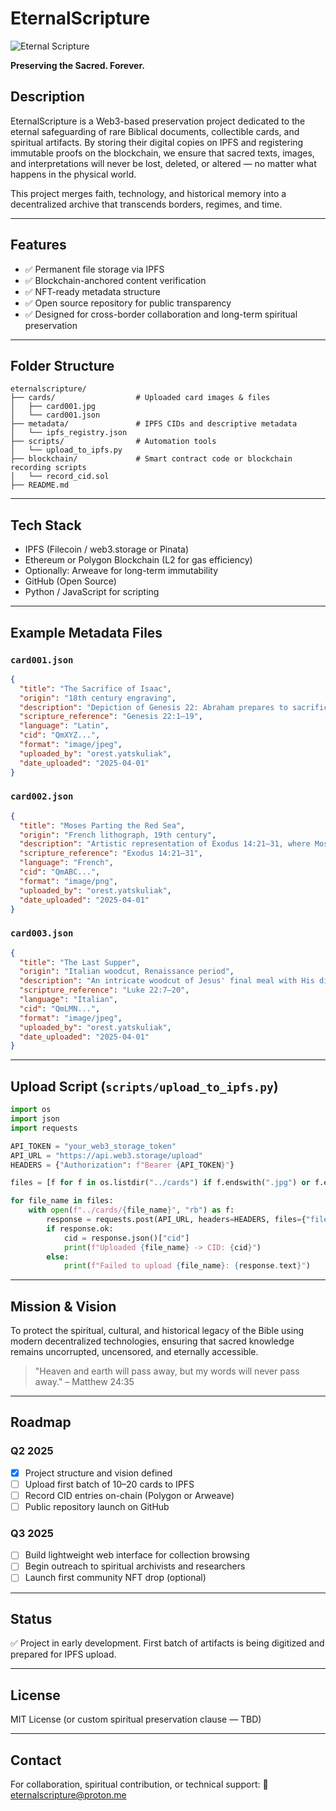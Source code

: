 # EternalScripture
![Eternal Scripture](./A_digital_illustration_titled_"Eternal_Scripture"_.png)

**Preserving the Sacred. Forever.**

## Description
EternalScripture is a Web3-based preservation project dedicated to the eternal safeguarding of rare Biblical documents, collectible cards, and spiritual artifacts. By storing their digital copies on IPFS and registering immutable proofs on the blockchain, we ensure that sacred texts, images, and interpretations will never be lost, deleted, or altered — no matter what happens in the physical world.

This project merges faith, technology, and historical memory into a decentralized archive that transcends borders, regimes, and time.

---

## Features
- ✅ Permanent file storage via IPFS
- ✅ Blockchain-anchored content verification
- ✅ NFT-ready metadata structure
- ✅ Open source repository for public transparency
- ✅ Designed for cross-border collaboration and long-term spiritual preservation

---

## Folder Structure
```
eternalscripture/
├── cards/                  # Uploaded card images & files
│   ├── card001.jpg
│   └── card001.json
├── metadata/               # IPFS CIDs and descriptive metadata
│   └── ipfs_registry.json
├── scripts/                # Automation tools
│   └── upload_to_ipfs.py
├── blockchain/             # Smart contract code or blockchain recording scripts
│   └── record_cid.sol
├── README.md
```

---

## Tech Stack
- IPFS (Filecoin / web3.storage or Pinata)
- Ethereum or Polygon Blockchain (L2 for gas efficiency)
- Optionally: Arweave for long-term immutability
- GitHub (Open Source)
- Python / JavaScript for scripting

---

## Example Metadata Files

### `card001.json`
```json
{
  "title": "The Sacrifice of Isaac",
  "origin": "18th century engraving",
  "description": "Depiction of Genesis 22: Abraham prepares to sacrifice his son Isaac in obedience to God.",
  "scripture_reference": "Genesis 22:1–19",
  "language": "Latin",
  "cid": "QmXYZ...",
  "format": "image/jpeg",
  "uploaded_by": "orest.yatskuliak",
  "date_uploaded": "2025-04-01"
}
```

### `card002.json`
```json
{
  "title": "Moses Parting the Red Sea",
  "origin": "French lithograph, 19th century",
  "description": "Artistic representation of Exodus 14:21–31, where Moses parts the sea to lead Israel to safety.",
  "scripture_reference": "Exodus 14:21–31",
  "language": "French",
  "cid": "QmABC...",
  "format": "image/png",
  "uploaded_by": "orest.yatskuliak",
  "date_uploaded": "2025-04-01"
}
```

### `card003.json`
```json
{
  "title": "The Last Supper",
  "origin": "Italian woodcut, Renaissance period",
  "description": "An intricate woodcut of Jesus' final meal with His disciples as told in the Gospels.",
  "scripture_reference": "Luke 22:7–20",
  "language": "Italian",
  "cid": "QmLMN...",
  "format": "image/jpeg",
  "uploaded_by": "orest.yatskuliak",
  "date_uploaded": "2025-04-01"
}
```

---

## Upload Script (`scripts/upload_to_ipfs.py`)
```python
import os
import json
import requests

API_TOKEN = "your_web3_storage_token"
API_URL = "https://api.web3.storage/upload"
HEADERS = {"Authorization": f"Bearer {API_TOKEN}"}

files = [f for f in os.listdir("../cards") if f.endswith(".jpg") or f.endswith(".png")]

for file_name in files:
    with open(f"../cards/{file_name}", "rb") as f:
        response = requests.post(API_URL, headers=HEADERS, files={"file": f})
        if response.ok:
            cid = response.json()["cid"]
            print(f"Uploaded {file_name} -> CID: {cid}")
        else:
            print(f"Failed to upload {file_name}: {response.text}")
```

---

## Mission & Vision
To protect the spiritual, cultural, and historical legacy of the Bible using modern decentralized technologies, ensuring that sacred knowledge remains uncorrupted, uncensored, and eternally accessible.

> "Heaven and earth will pass away, but my words will never pass away." – Matthew 24:35

---

## Roadmap
### Q2 2025
- [x] Project structure and vision defined
- [ ] Upload first batch of 10–20 cards to IPFS
- [ ] Record CID entries on-chain (Polygon or Arweave)
- [ ] Public repository launch on GitHub

### Q3 2025
- [ ] Build lightweight web interface for collection browsing
- [ ] Begin outreach to spiritual archivists and researchers
- [ ] Launch first community NFT drop (optional)

---

## Status
✅ Project in early development. First batch of artifacts is being digitized and prepared for IPFS upload.

---

## License
MIT License (or custom spiritual preservation clause — TBD)

---

## Contact
For collaboration, spiritual contribution, or technical support:
📧 eternalscripture@proton.me
